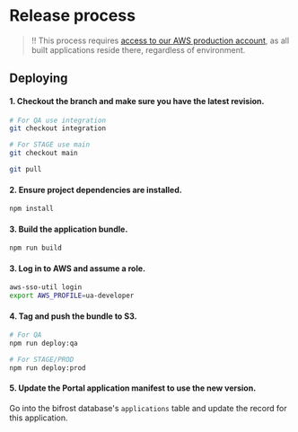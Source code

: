 # Release process

> !! This process requires [access to our AWS production account](https://liveintent.atlassian.net/wiki/spaces/EL/pages/3077668865/How+To+Configure+AWS+Access), as all built applications reside there, regardless of environment.

## Deploying

#### 1. Checkout the branch and make sure you have the latest revision.

```sh
# For QA use integration
git checkout integration

# For STAGE use main
git checkout main

git pull
```

#### 2. Ensure project dependencies are installed.

```sh
npm install
```

#### 3. Build the application bundle.

```sh
npm run build
```

#### 3. Log in to AWS and assume a role.

```sh
aws-sso-util login
export AWS_PROFILE=ua-developer
```

#### 4. Tag and push the bundle to S3.

```sh
# For QA
npm run deploy:qa

# For STAGE/PROD
npm run deploy:prod
```

#### 5. Update the Portal application manifest to use the new version.

Go into the bifrost database's `applications` table and update the record for this application.
